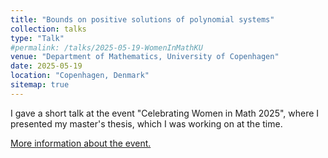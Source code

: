 ```yaml
---
title: "Bounds on positive solutions of polynomial systems"
collection: talks
type: "Talk"
#permalink: /talks/2025-05-19-WomenInMathKU
venue: "Department of Mathematics, University of Copenhagen"
date: 2025-05-19
location: "Copenhagen, Denmark"
sitemap: true
---
```


I gave a short talk at the event "Celebrating Women in Math 2025", where I presented my master's thesis, which I was working on at the time.

[More information about the event.](https://www.math.ku.dk/english/calendar/events/women-in-math-2025/)
